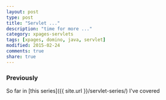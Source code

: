 ```yaml
---
layout: post
type: post
title: "Servlet ..."
description: "time for more ..."
category: xpages-servlets
tags: [xpages, domino, java, servlet]
modified: 2015-02-24
comments: true
share: true
---
```


### Previously
So far in [this series]({{ site.url }}/servlet-series/) I've covered 
